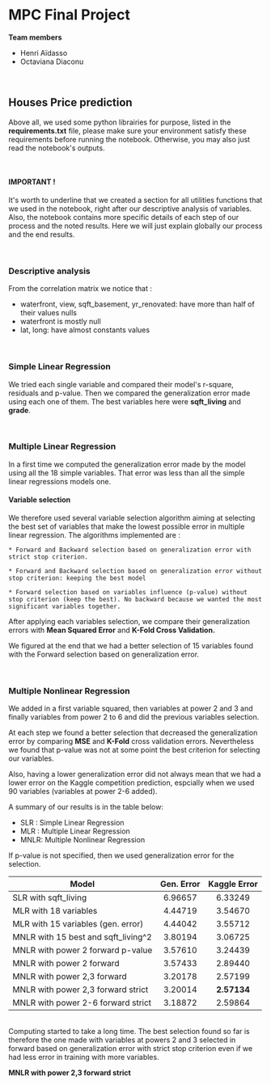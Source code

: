 # MPC Final Project

__Team members__
* Henri Aïdasso
* Octaviana Diaconu

<br>

## __Houses Price prediction__

Above all, we used some python librairies for purpose, listed in the __requirements.txt__ file, please make sure your environment satisfy these requirements before running the notebook. Otherwise, you may also just read the notebook's outputs.

<br>

#### __IMPORTANT !__
It's worth to underline that we created a section for all utilities functions that we used in the notebook, right after our descriptive analysis of variables. Also, the notebook contains more specific details of each step of our process and the noted results. Here we will just explain globally our process and the end results.

<br>

### __Descriptive analysis__

From the correlation matrix we notice that :
- waterfront, view, sqft_basement, yr_renovated: have more than half of their values nulls
- waterfront is mostly null
- lat, long: have almost constants values

<br>

### __Simple Linear Regression__

We tried each single variable and compared their model's r-square, residuals and p-value. Then we compared the generalization error made using each one of them.
The best variables here were __sqft_living__ and __grade__. 

<br>

### __Multiple Linear Regression__

In a first time we computed the generalization error made by the model using all the 18 simple variables. That error was less than all the simple linear regressions models one.

#### __Variable selection__
We therefore used several variable selection algorithm aiming at selecting the best set of variables that make the lowest possible error in multiple linear regression. The algorithms implemented are : 

    * Forward and Backward selection based on generalization error with strict stop criterion.

    * Forward and Backward selection based on generalization error without stop criterion: keeping the best model

    * Forward selection based on variables influence (p-value) without stop criterion (keep the best). No backward because we wanted the most significant variables together.

After applying each variables selection, we compare their generalization errors with __Mean Squared Error__ and __K-Fold Cross Validation.__

We figured at the end that we had a better selection of 15 variables found with the Forward selection based on generalization error. 

<br>

### __Multiple Nonlinear Regression__

We added in a first variable squared, then variables at power 2 and 3 and finally variables from power 2 to 6 and did the previous variables selection. 

At each step we found a better selection that decreased the generalization error by comparing __MSE__ and __K-Fold__ cross validation errors. Nevertheless we found that p-value was not at some point the best criterion for selecting our variables.

Also, having a lower generalization error did not always mean that we had a lower error on the Kaggle competition prediction, espcially when we used 90 variables (variables at power 2-6 added).

A summary of our results is in the table below:

- SLR : Simple Linear Regression
- MLR : Multiple Linear Regression
- MNLR: Multiple Nonlinear Regression

If p-value is not specified, then we used generalization error for the selection.


| Model                               | Gen. Error | Kaggle Error |
|-------------------------------------|:----------:|:------------:|
| SLR with sqft_living                |   6.96657  |    6.33249   |
| MLR with 18 variables               |   4.44719  |    3.54670   |
| MLR with 15 variables (gen. error)  |   4.44042  |    3.55712   |
| MNLR with 15 best and sqft_living^2 |   3.80194  |    3.06725   |
| MNLR with power 2 forward p-value   |   3.57610  |    3.24439   |
| MNLR with power 2 forward           |   3.57433  |    2.89440   |
| MNLR with power 2,3 forward         |   3.20178  |    2.57199   |
| MNLR with power 2,3 forward strict  |   3.20014  |  __2.57134__ |
| MNLR with power 2-6 forward strict  |   3.18872  |    2.59864   |


<br>
Computing started to take a long time. 
The best selection found so far is therefore the one made with variables at powers 2 and 3 selected in forward based on generalization error with strict stop criterion even if we had less error in training with more variables. 
<br>

__MNLR with power 2,3 forward strict__